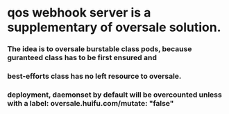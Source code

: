 # qos webhook server is a supplementary of oversale solution.

### The idea is to oversale burstable class pods, because guranteed class has to be first ensured and
### best-efforts class has no left resource to oversale.

### deployment, daemonset by default will be overcounted unless with a label: oversale.huifu.com/mutate: "false"
